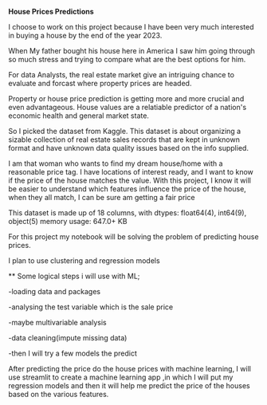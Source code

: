 
**House Prices Predictions**

I choose to work on this project because I have been very much interested in buying a house by the end of the year 2023.


When My father bought his house here in America I saw him going through so much stress and trying to compare what are the best options for him. 

For data Analysts, the real estate market give an intriguing chance to evaluate and forcast where property prices are headed. 

Property or house price prediction is getting more and more crucial and even advantageous. House values are a relatiable predictor of a nation's economic health and general market state.


So I picked the dataset from Kaggle. This dataset is about organizing a sizable collection of real estate sales records that are kept in unknown format and have unknown data quality issues based on the info supplied.

I am that woman who wants to find my dream house/home with a reasonable price tag. I have locations of interest ready, and I want to know if the price of the house matches the value. With this project, I know it will be easier to understand which features influence the price of the house, when they all match, I can be sure am getting a fair price

This dataset is made up of 18 columns, with dtypes: float64(4), int64(9), object(5)
memory usage: 647.0+ KB

For this project my notebook will be solving the problem of predicting house prices. 

I plan to use clustering and regression models

** Some logical steps i will use with ML;

-loading data and packages

-analysing the test variable which is the sale price

-maybe multivariable analysis

-data cleaning(impute missing data)

-then I will try a few models the predict

After predicting the price do the house prices with machine learning, I will use streamlit to create a machine learning app ,in which I will put my regression models and then it will help me predict the price of the houses based on the various features.
